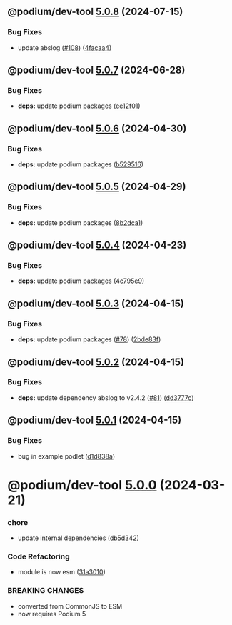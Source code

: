 ## @podium/dev-tool [5.0.8](https://github.com/podium-lib/dev-tool/compare/@podium/dev-tool@5.0.7...@podium/dev-tool@5.0.8) (2024-07-15)


### Bug Fixes

* update abslog ([#108](https://github.com/podium-lib/dev-tool/issues/108)) ([4facaa4](https://github.com/podium-lib/dev-tool/commit/4facaa441eca311c9e933bb97f122aa043d8a257))

## @podium/dev-tool [5.0.7](https://github.com/podium-lib/dev-tool/compare/@podium/dev-tool@5.0.6...@podium/dev-tool@5.0.7) (2024-06-28)


### Bug Fixes

* **deps:** update podium packages ([ee12f01](https://github.com/podium-lib/dev-tool/commit/ee12f01090202c8244ea3265025e61bb9d5a1286))

## @podium/dev-tool [5.0.6](https://github.com/podium-lib/dev-tool/compare/@podium/dev-tool@5.0.5...@podium/dev-tool@5.0.6) (2024-04-30)


### Bug Fixes

* **deps:** update podium packages ([b529516](https://github.com/podium-lib/dev-tool/commit/b529516816bed734706dbae28b4d754da529e551))

## @podium/dev-tool [5.0.5](https://github.com/podium-lib/dev-tool/compare/@podium/dev-tool@5.0.4...@podium/dev-tool@5.0.5) (2024-04-29)


### Bug Fixes

* **deps:** update podium packages ([8b2dca1](https://github.com/podium-lib/dev-tool/commit/8b2dca192efe7714b5c82719b8527fc30cc28e56))

## @podium/dev-tool [5.0.4](https://github.com/podium-lib/dev-tool/compare/@podium/dev-tool@5.0.3...@podium/dev-tool@5.0.4) (2024-04-23)


### Bug Fixes

* **deps:** update podium packages ([4c795e9](https://github.com/podium-lib/dev-tool/commit/4c795e98e98972ca0e7d3dfab56b6e05e38b7de7))

## @podium/dev-tool [5.0.3](https://github.com/podium-lib/dev-tool/compare/@podium/dev-tool@5.0.2...@podium/dev-tool@5.0.3) (2024-04-15)


### Bug Fixes

* **deps:** update podium packages ([#78](https://github.com/podium-lib/dev-tool/issues/78)) ([2bde83f](https://github.com/podium-lib/dev-tool/commit/2bde83f5365c459a5820198e88f5bf243f8ce810))

## @podium/dev-tool [5.0.2](https://github.com/podium-lib/dev-tool/compare/@podium/dev-tool@5.0.1...@podium/dev-tool@5.0.2) (2024-04-15)


### Bug Fixes

* **deps:** update dependency abslog to v2.4.2 ([#81](https://github.com/podium-lib/dev-tool/issues/81)) ([dd3777c](https://github.com/podium-lib/dev-tool/commit/dd3777c8b6f4436801caece60dcead9a5c3991b9))

## @podium/dev-tool [5.0.1](https://github.com/podium-lib/dev-tool/compare/@podium/dev-tool@5.0.0...@podium/dev-tool@5.0.1) (2024-04-15)


### Bug Fixes

* bug in example podlet ([d1d838a](https://github.com/podium-lib/dev-tool/commit/d1d838a02db4aa98ba2f62e26380637acc7ea161))

# @podium/dev-tool [5.0.0](https://github.com/podium-lib/dev-tool/compare/@podium/dev-tool@4.0.0...@podium/dev-tool@5.0.0) (2024-03-21)


### chore

* update internal dependencies ([db5d342](https://github.com/podium-lib/dev-tool/commit/db5d3429ae355324514ef357dc5b4c942221928c))


### Code Refactoring

* module is now esm ([31a3010](https://github.com/podium-lib/dev-tool/commit/31a30107f1d9e40a344c45102407ad80d4152717))


### BREAKING CHANGES

* converted from CommonJS to ESM
* now requires Podium 5
